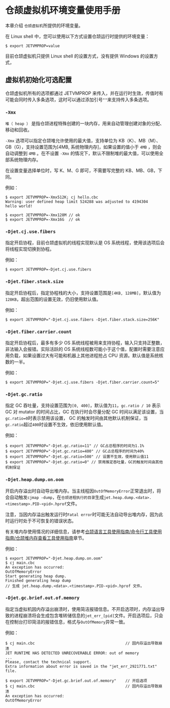 # 仓颉虚拟机环境变量使用手册

本章介绍 `仓颉虚拟机`所提供的环境变量。

在 Linux shell 中，您可以使用以下方式设置仓颉运行时提供的环境变量：

```shell
$ export JETVMPROP=value
```

目前仓颉虚拟机只提供 Linux shell 的设置方式，没有提供 Windows 的设置方式，

## 虚拟机初始化可选配置

仓颉虚拟机所有的选项都通过 JETVMPROP 来传入，并在运行时生效，传值时有可能会同时传入多条选项，这时可以通过添加引号`""`来支持传入多条选项。

### `-Xmx`

`堆（ heap ）` 是指仓颉进程特殊创建的一块内存，用来自动管理创建对象的分配、移动和回收。

`-Xmx` 选项可以指定仓颉堆允许使用的最大值，支持单位为 KB（K）、MB（M）、GB（G），支持设置范围为[4MB, 系统物理内存]，如果设置的值小于 `4MB` ，则会自动调整到 `4MB` 。在不设置 `-Xmx` 的情况下，默认不限制堆的最大值，可以使用全部系统物理内存。

在设置变量选择单位时，写 K、M、G 即可，不需要写完整的 KB、MB、GB，下同。

例如：

```shell
$ export JETVMPROP=-Xmx512K; cj hello.cbc
Warning: user defined heap limit 524288 was adjusted to 4194304
hello world!

$ export JETVMPROP=-Xmx128M // ok
$ export JETVMPROP=-Xmx16G  // ok
```

### `-Djet.cj.use.fibers`

指定开启协程，目前仓颉虚拟机的线程实现默认是 OS 系统线程，使用该选项后会将线程实现切换到协程。

例如：

```shell
$ export JETVMPROP=-Djet.cj.use.fibers
```

### `-Djet.fiber.stack.size`

指定开启协程后，指定协程栈的大小，支持设置范围是`[4KB, 128MB]`，默认值为 `128KB`，超出范围的设置无效，仍旧使用默认值。

例如：

```shell
$ export JETVMPROP="-Djet.cj.use.fibers -Djet.fiber.stack.size=256K"
```

### `-Djet.fiber.carrier.count`

指定开启协程后，最多有多少 OS 系统线程被用来支持协程，输入只支持正整数，非法输入会报错。实际活跃的 OS 系统线程数可能小于这个值，配置时需要注意应用负载，如果设置过大有可能和机器上其他进程抢占 CPU 资源。默认值是系统核数的一半。

例如：

```shell
$ export JETVMPROP="-Djet.cj.use.fibers -Djet.fiber.carrier.count=5"
```

### `-Djet.gc.ratio`

指定 GC 吞吐量，支持设置范围为`[0, 400]`，默认值为`11`，`gc.ratio / 10` 表示 GC 对 mutator 的时间占比，GC 在执行时会尽量分配 GC 时间以满足该设置，当`gc.ratio=0`时表示禁用该设置， GC 的触发时间由其他默认机制保证，当`gc.ratio`超过`400`时设置不生效，依旧使用默认值。

例如：

```shell
$ export JETVMPROP="-Djet.gc.ratio=11" // GC占总程序的时间为1.1%
$ export JETVMPROP="-Djet.gc.ratio=400" // GC占总程序的时间为40%
$ export JETVMPROP="-Djet.gc.ratio=500" // 设置不生效，使用默认值11
$ export JETVMPROP="-Djet.gc.ratio=0" // 禁用推定吞吐量，GC的触发时间由其他机制保证
```

### `-Djet.heap.dump.on.oom`

开启内存溢出时自动导出堆内存。当主线程因`OutOfMemoryError`正常退出时，将会自动触发`cjmap -dump`，在`仓颉进程执行的目录`生成`jet.heap.dump.<data>.<timestamp>.PID-<pid>.hprof`文件。

注意，当因内存溢出触发运行时`Fatal error`时可能无法自动导出堆内存，因为此时运行时处于不可恢复的错误状态。

有关堆内存使用情况的详细信息，请参考[仓颉语言工具使用指南/命令行工具使用指南/仓颉堆内存查看工具使用指南](../../tools/source_zh_cn/tools/cjmap_manual_cjvm.md)章节。

例如：

```shell
$ export JETVMPROP="-Djet.heap.dump.on.oom"
$ cj main.cbc
An exception has occurred:
OutOfMemoryError
Start generating heap dump.
Finished generating heap dump
// 生成 jet.heap.dump.<data>.<timestamp>.PID-<pid>.hprof 文件。
```

### `-Djet.gc.brief.out.of.memory`

指定当虚拟机因内存溢出崩溃时，使用简洁报错信息。不开启选项时，内存溢出导致的进程崩溃将会生成包含堆转储信息的`jet_err_[pid]`文件。开启选项后，只会在控制台打印简洁的报错信息，格式与`OutOfMemory`异常一致。

例如：

```
$ cj main.cbc                                        // 因内存溢出导致崩溃
JET RUNTIME HAS DETECTED UNRECOVERABLE ERROR: out of memory
...
Please, contact the technical support.
Extra information about error is saved in the "jet_err_2921771.txt" file.

$ export JETVMPROP="-Djet.gc.brief.out.of.memory"    // 开启选项
$ cj main.cbc                                        // 因内存溢出导致崩溃
An exception has occurred:
OutOfMemoryError
```
